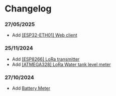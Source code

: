 # Changelog

### 27/05/2025

- Add [[ESP32-ETH01] Web client](projects/esp32-eth01)

### 25/11/2024

- Add [[ESP8266] LoRa transmitter](projects/esp8266-lora)
- Add [[ATMEGA328] LoRa Water tank level meter](projects/water-tank-level-meter)

### 27/10/2024

- Add [Battery Meter](projects/battery-meter)